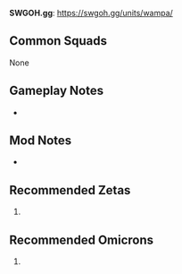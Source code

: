 **SWGOH.gg**: https://swgoh.gg/units/wampa/

## Common Squads

None

## Gameplay Notes

 - 

## Mod Notes

 - 

## Recommended Zetas

1. 

## Recommended Omicrons

1. 
